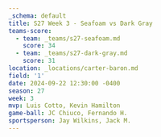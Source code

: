 ```yaml
---
_schema: default
title: S27 Week 3 - Seafoam vs Dark Gray
teams-score:
  - team: _teams/s27-seafoam.md
    score: 34
  - team: _teams/s27-dark-gray.md
    score: 31
location: _locations/carter-baron.md
field: '1'
date: 2024-09-22 12:30:00 -0400
season: 27
week: 3
mvp: Luis Cotto, Kevin Hamilton
game-ball: JC Chiuco, Fernando H.
sportsperson: Jay Wilkins, Jack M.
---
```

